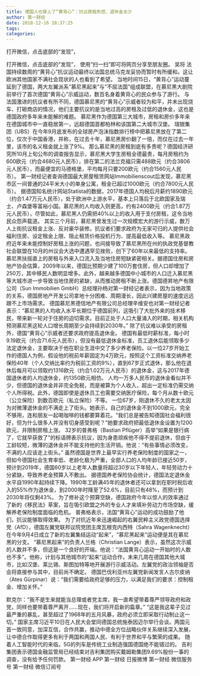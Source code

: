 ```yaml
---
title: 德国人也穿上了“黄背心”：抗议房租失控、退休金太少
author: 第一财经
date: 2018-12-16 18:37:25
tags: 
categories: 
---
```

打开微信，点击底部的“发现”，
<!-- more -->
打开微信，点击底部的“发现”，
使用“扫一扫”即可将网页分享至朋友圈。
吴将
法国持续数周的“黄背心”抗议运动最终以法国总统马克龙妥协而暂时有所缓和。这让欧洲其他国家不满社会现状的人也看到了希望。
当地时间15日，“黄背心”运动蔓延到了德国，两大左翼派系“慕尼黑起来”与“不屈法国”组成联盟，在慕尼黑大剧院前举行了首次德国“黄背心”示威运动，数百名身着黄背心的民众参与了游行。
与法国激进的抗议者有所不同，德国慕尼黑的“黄背心”示威者较为和平，并未出现烧车、打砸商店的情况，他们主要抗议的是当地过高的房租及过低的退休金，这也是德国政府多年来未能解的难题。
慕尼黑作为德国第三大城市，房租和房价多年来在德国城市中一直稳居第一，远超德国首都柏林和该国第二大城市汉堡。
瑞银集团（UBS）在今年9月底发布的全球房产泡沫指数排行榜中把慕尼黑放在了第二位，仅次于中国香港，并称，在过去十年，慕尼黑房价翻了一倍，而仅在过去一年里，该市的名义租金就上涨了9%。
那么慕尼黑的房租到底有多贵呢？德国经济研究所10月上旬公布的调查报告显示，慕尼黑大学生房租全德最贵，每月房租约为600欧元（约合4680元人民币），排在第二的法兰克福只需488欧元（约合3806元人民币），而最便宜的马德格堡，平均每月只要200欧元（约合1560元人民币）。
第一财经记者查询德国最大房屋租赁网站Immobilienscout后发现，慕尼黑市区一间普通的24平米大小的单身公寓，租金已超过1000欧元（约合7800元人民币）。
据德国知名统计网站Statista的数据，2017年德国人均税后月薪约1890欧元（约合1.47万元人民币），处于欧洲中上游水平，基本上只落后于北欧国家及瑞士、卢森堡等富裕小国。慕尼黑的人均收入则更高，约有2400欧元（约合1.87万元人民币），尽管如此，慕尼黑人仍需把40%以上的收入用于支付房租，这令当地民众怨声载道。
其实三个月前，慕尼黑曾发生过一次规模宏大的游行示威，数万人上街抗议租金上涨、反对豪华装修。抗议者们要求政府为无家可归的人提供社会福利住房、设定租金上限、阻止租赁价格投机行为、提高最低收入等。
慕尼黑政府近年来未能控制好房租上涨的问题，也间接导致了慕尼黑所在州的执政党基督教社会联盟在10月的州议会大选中遭遇罕见挫败，创下了60年以来最低的支持率。
慕尼黑扶摇直上的房租与外来入口流入及当地住房短缺紧密相关。据德国住房和房地产协会估算，2009年以来，德国比预期少建了100万套住房，但人口却增加了250万，其中移民人数明显增多。此外，越来越多德国中小城市的人口迁入慕尼黑等大城市进一步导致当地住房的紧缺，从而推动房租不断上涨。德国德昇地产有限公司（Sun Immobilien GmbH）总经理孙杨对第一财经记者表示，因为当地政策的关系，德国房地产开发公司拿地十分困难、周期漫长，因此兴建房屋的速度远远跟不上市场需求。
德国慕尼黑德信地产有限公司总经理辛维安也对第一财经记者表示：“慕尼黑的人均收入水平长期位于德国前列，这吸引了大批外来的技术移民，带来新一轮对于住房的迫切需求。目前正处于人口大量涌入的时期，相关机构预测慕尼黑这轮人口增长周期至少会持续到2030年。”
除了抗议难以承受的房租外，德国“黄背心”示威者还要求政府提高退休金。
德国有最低时薪标准，每小时9.19欧元（约合71.6元人民币），但没有最低退休金标准，员工退休后能领取多少法定退休金，主要取决于他在职业生涯中交了多少养老保险。以一位27岁开始工作的德国人为例，假设他的税前年薪固定为4万欧元，按照这个工资标准交纳养老保险40年（个人交纳比率约为税前工资的9%），直到67岁正式退休，那么他在退休后每月可以领取约1316欧元（约合1.02万元人民币）的退休金，这与2017年德国退休者的人均退休金，约1350欧元相仿。
人均一万多人民币的退休金看似并不少，但德国的退休金并非完全免税，而是被算为个人收入，超出一定标准仍需交纳个人所得税。此外，德国即使是退休员工也需要交纳医疗保险，每个月从数十欧元（公立保险）到数百欧元（私立保险）不等。
一位67岁，刚退休不久的老太太因为对微薄退休金的不满走上了街头。她表示，自己的退休金不到1000欧元，完全不够用，连和朋友一起喝咖啡的钱都要算着花。“我们总是被告知德国社会福利很好，但为什么很多人并没有切身感受到呢？”她要求政府把最低退休金设置为1200欧元，并限制房租上涨。
32岁的普弗格（Bastian Pflüger）高举“如果是银行病了，它就早获救了”的标语牌表示抗议，因为身患顽疾他不得不提前退休，但由于工龄较短，微薄的退休金并不能支持他的生活开销。他说：“有些事情必须改变，不满的人应该走上街头。”
虽然德国是世界上最早实行养老保险制度的国家之一，但如今德国社会生育率低、老龄化极为严重，全部人口的人均年龄已接近50岁，预计到2019年，德国60岁以上老年人数量将超过30岁以下年轻人，年轻劳动力十分紧缺，导致养老金预算入不敷出。
据德国养老保险协会统计，德国法定退休金水平自1990年起持续下降。1990年工龄满45年的退休者还可以拿到在职时税后收入的55%作为退休金，到2000年时降至了52.6%，目前只有48%，而预计到2030年将仅剩43%。
为了修补这个预算空缺，德国政府今年以惊人的效率通过了新的《移民法》草案，旨在吸引欧盟之外的专业人才来填补劳动力市场空缺，缓解养老保险制度面临的危机。
普弗格表示，法国“黄背心”运动的成功鼓励了他们，抗议能够取得效果。
为了对抗近年来迅速崛起的右翼民粹主义政党德国选择党（AfD），德国左翼党联邦议院党团主席瓦根克内西特（Sahra Wagenknecht）在今年9月4日成立了新的左翼集结运动“起来”，“慕尼黑起来”运动便是其在慕尼黑的分支。
“慕尼黑起来”的负责人兰格（Christian Lange）表示，虽然这次示威的人数并不多，但这是一个良好的开端。他说：“法国黄背心运动一开始时的人数也不多”。他称，计划与其他城市的“起来”运动合作，未来几周在德国其他大城市，比如汉堡、莱比锡、斯图加特等地开展游行示威活动。左翼党的政治领袖是否会将直接参与其中，目前尚不确定。
德国巴伐利亚州左翼党新闻发言人古尔皮纳（Ates Gürpinar）说：“我们需要给政府足够的压力，以满足我们的要求：控制租金、增加关怀。”
 
 
默克尔：“我不是生来就能当总理或者党主席，我一直希望带着尊严领导政府和政党，同样也要带着尊严离开……现在，我们将开启新的篇章。”
“这是我这辈子见过最严重的暴乱，甚至超过了1968年的五月风暴，政府必须立即采取行动制止这一切。”
国家主席习近平10日在人民大会堂同德国总统施泰因迈尔举行会谈。两国元首一致同意，加深互信，合作共赢，推动中德全方位战略伙伴关系继续深入发展，让中德合作取得更多有利于两国和两国人民、有利于世界和平与繁荣的成果。
随着人工智能时代的来临，5G的列车是传统工业制造强国德国绝不能错过的。
吉利集团表示德国金融监管局已经结束对吉利集团购买戴姆勒集团9.69%股份一事的调查，没有给予任何罚款。
第一财经
APP
第一财经
日报微博
第一财经
微信服务号
第一财经
微信订阅号
